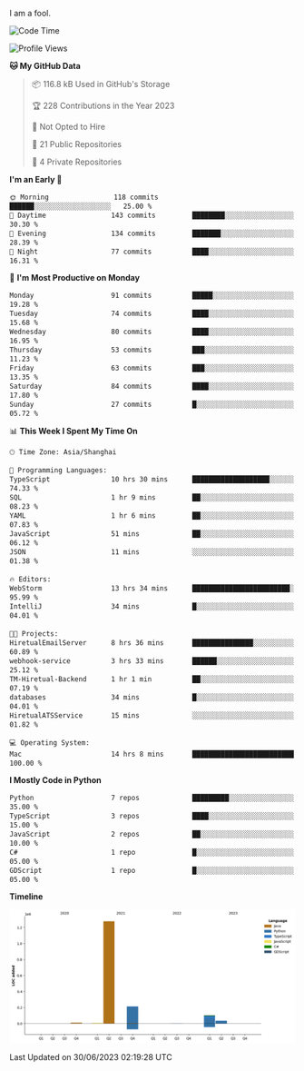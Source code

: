 I am a fool.

<!--START_SECTION:waka-->
![Code Time](http://img.shields.io/badge/Code%20Time-512%20hrs%2048%20mins-blue)

![Profile Views](http://img.shields.io/badge/Profile%20Views-3-blue)

**🐱 My GitHub Data** 

> 📦 116.8 kB Used in GitHub's Storage 
 > 
> 🏆 228 Contributions in the Year 2023
 > 
> 🚫 Not Opted to Hire
 > 
> 📜 21 Public Repositories 
 > 
> 🔑 4 Private Repositories 
 > 
**I'm an Early 🐤** 

```text
🌞 Morning                118 commits         ██████░░░░░░░░░░░░░░░░░░░   25.00 % 
🌆 Daytime                143 commits         ████████░░░░░░░░░░░░░░░░░   30.30 % 
🌃 Evening                134 commits         ███████░░░░░░░░░░░░░░░░░░   28.39 % 
🌙 Night                  77 commits          ████░░░░░░░░░░░░░░░░░░░░░   16.31 % 
```
📅 **I'm Most Productive on Monday** 

```text
Monday                   91 commits          █████░░░░░░░░░░░░░░░░░░░░   19.28 % 
Tuesday                  74 commits          ████░░░░░░░░░░░░░░░░░░░░░   15.68 % 
Wednesday                80 commits          ████░░░░░░░░░░░░░░░░░░░░░   16.95 % 
Thursday                 53 commits          ███░░░░░░░░░░░░░░░░░░░░░░   11.23 % 
Friday                   63 commits          ███░░░░░░░░░░░░░░░░░░░░░░   13.35 % 
Saturday                 84 commits          ████░░░░░░░░░░░░░░░░░░░░░   17.80 % 
Sunday                   27 commits          █░░░░░░░░░░░░░░░░░░░░░░░░   05.72 % 
```


📊 **This Week I Spent My Time On** 

```text
🕑︎ Time Zone: Asia/Shanghai

💬 Programming Languages: 
TypeScript               10 hrs 30 mins      ███████████████████░░░░░░   74.33 % 
SQL                      1 hr 9 mins         ██░░░░░░░░░░░░░░░░░░░░░░░   08.23 % 
YAML                     1 hr 6 mins         ██░░░░░░░░░░░░░░░░░░░░░░░   07.83 % 
JavaScript               51 mins             ██░░░░░░░░░░░░░░░░░░░░░░░   06.12 % 
JSON                     11 mins             ░░░░░░░░░░░░░░░░░░░░░░░░░   01.38 % 

🔥 Editors: 
WebStorm                 13 hrs 34 mins      ████████████████████████░   95.99 % 
IntelliJ                 34 mins             █░░░░░░░░░░░░░░░░░░░░░░░░   04.01 % 

🐱‍💻 Projects: 
HiretualEmailServer      8 hrs 36 mins       ███████████████░░░░░░░░░░   60.89 % 
webhook-service          3 hrs 33 mins       ██████░░░░░░░░░░░░░░░░░░░   25.12 % 
TM-Hiretual-Backend      1 hr 1 min          ██░░░░░░░░░░░░░░░░░░░░░░░   07.19 % 
databases                34 mins             █░░░░░░░░░░░░░░░░░░░░░░░░   04.01 % 
HiretualATSService       15 mins             ░░░░░░░░░░░░░░░░░░░░░░░░░   01.82 % 

💻 Operating System: 
Mac                      14 hrs 8 mins       █████████████████████████   100.00 % 
```

**I Mostly Code in Python** 

```text
Python                   7 repos             █████████░░░░░░░░░░░░░░░░   35.00 % 
TypeScript               3 repos             ████░░░░░░░░░░░░░░░░░░░░░   15.00 % 
JavaScript               2 repos             ██░░░░░░░░░░░░░░░░░░░░░░░   10.00 % 
C#                       1 repo              █░░░░░░░░░░░░░░░░░░░░░░░░   05.00 % 
GDScript                 1 repo              █░░░░░░░░░░░░░░░░░░░░░░░░   05.00 % 
```



**Timeline**

![Lines of Code chart](https://raw.githubusercontent.com/VeejaLiu/VeejaLiu/master/assets/bar_graph.png)


 Last Updated on 30/06/2023 02:19:28 UTC
<!--END_SECTION:waka-->
